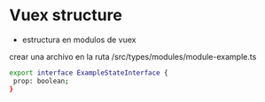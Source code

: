 # Vuex structure

- estructura en modulos de vuex

crear una archivo en la ruta
/src/types/modules/module-example.ts
 ```sh
export interface ExampleStateInterface {
  prop: boolean;
}
```